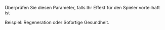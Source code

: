 Überprüfen Sie diesen Parameter, falls Ihr Effekt für den Spieler vorteilhaft ist

Beispiel: Regeneration oder Sofortige Gesundheit.